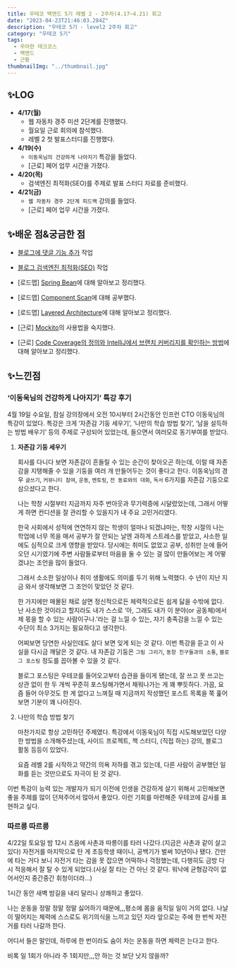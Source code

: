```yaml
---
title: 우테코 백엔드 5기 레벨 2 - 2주차(4.17~4.21) 회고
date: "2023-04-23T21:46:03.284Z"
description: "우테코 5기 - level2 2주차 회고"
category: "우테코 5기"
tags:
  - 우아한 테크코스
  - 백엔드
  - 근황
thumbnailImg: "../thumbnail.jpg"
---
```


## ✨LOG

- **4/17(월)**
  - 웹 자동차 경주 미션 2단계를 진행했다.
  - 월요일 근로 회의에 참석했다.
  - 레벨 2 첫 발표스터디를 진행했다.
- **4/19(수)**
  - `이동욱님의 건강하게 나아지기` 특강을 들었다.
  - [근로] 페어 업무 시간을 가졌다.
- **4/20(목)**
  - 검색엔진 최적화(SEO)를 주제로 발표 스터디 자료를 준비했다.
- **4/21(금)**
  - `웹 자동차 경주 2단계 피드백` 강의를 들었다.
  - [근로] 페어 업무 시간을 가졌다.

## ✨배운 점&궁금한 점

- [블로그에 댓글 기능 추가](https://amaran-th.github.io/%ED%94%84%EB%A1%A0%ED%8A%B8%EC%97%94%EB%93%9C/Gatsby%20%EB%8C%93%EA%B8%80%20%EA%B8%B0%EB%8A%A5%20%EC%B6%94%EA%B0%80%ED%95%98%EA%B8%B0/) 작업

- [블로그 검색엔진 최적화(SEO)](<https://amaran-th.github.io/%ED%94%84%EB%A1%A0%ED%8A%B8%EC%97%94%EB%93%9C/Gatsby%20%EB%B8%94%EB%A1%9C%EA%B7%B8%20%EA%B2%80%EC%83%89%EC%97%94%EC%A7%84%20%EC%B5%9C%EC%A0%81%ED%99%94(SEO)%ED%95%98%EA%B8%B0/>) 작업

- [로드맵] [Spring Bean](https://amaran-th.github.io/Spring/[Spring]%20Bean/)에 대해 알아보고 정리했다.

- [로드맵] [Component Scan](https://amaran-th.github.io/Spring/[Spring]%20Component%20Scan/)에 대해 공부했다.
- [로드맵] [Layered Architecture](<https://amaran-th.github.io/%EC%86%8C%ED%94%84%ED%8A%B8%EC%9B%A8%EC%96%B4%20%EC%84%A4%EA%B3%84/Layered%20Architecture(%EA%B3%84%EC%B8%B5%ED%99%94%20%EA%B5%AC%EC%A1%B0)/>)에 대해 알아보고 정리했다.
- [근로] [Mockito](<http://amaran-th.github.io/Java/[Java]%20Mockito%20%EC%82%AC%EC%9A%A9%EB%B2%95(%EA%B8%B0%EB%B3%B8)/>)의 사용법을 숙지했다.
- [근로] [Code Coverage의 정의와 IntelliJ에서 브랜치 커버리지를 확인하는 방법](https://amaran-th.github.io/%EC%86%8C%ED%94%84%ED%8A%B8%EC%9B%A8%EC%96%B4%20%EC%84%A4%EA%B3%84/[IntelliJ]%20%EC%BD%94%EB%93%9C%20%EC%BB%A4%EB%B2%84%EB%A6%AC%EC%A7%80%20%ED%99%95%EC%9D%B8%ED%95%98%EA%B8%B0/)에 대해 알아보고 정리했다.

## ✨느낀점

### ‘이동욱님의 건강하게 나아지기’ 특강 후기

4월 19일 수요일, 잠실 강의장에서 오전 10시부터 2시간동안 인프런 CTO 이동욱님의 특강이 있었다. 특강은 크게 ‘자존감 기둥 세우기’, ‘나만의 학습 방법 찾기’, ‘남을 설득하는 방법 배우기’ 등의 주제로 구성되어 있었는데, 들으면서 여러모로 동기부여를 받았다.

1. **자존감 기둥 세우기**

   회사를 다니다 보면 자존감이 흔들릴 수 있는 순간이 찾아오곤 하는데, 이럴 때 자존감을 지탱해줄 수 있을 기둥을 여러 개 만들어두는 것이 좋다고 한다. 이동욱님의 경우 `글쓰기`, `커뮤니티 참여`, `운동`, `멘토링`, `전 동료와의 대화`, `독서` 6가지를 자존감 기둥으로 삼으셨다고 한다.

   나는 학창 시절부터 지금까지 자주 번아웃과 무기력증에 시달렸었는데, 그래서 어떻게 하면 컨디션을 잘 관리할 수 있을지가 내 주요 고민거리였다.

   한국 사회에서 성적에 연연하지 않는 학생이 얼마나 되겠냐마는, 학창 시절의 나는 학업에 너무 목을 매서 공부가 잘 안되는 날엔 과하게 스트레스를 받았고, 사소한 일에도 심적으로 크게 영향을 받았다. 당시에는 취미도 없었고 공부, 성취만 눈에 들어오던 시기였기에 주변 사람들로부터 마음을 둘 수 있는 걸 많이 만들어보는 게 어떻겠냐는 조언을 많이 들었다.

   그래서 소소한 일상이나 취미 생활에도 의미를 두기 위해 노력했다. 수 년이 지난 지금 와서 생각해보면 그 조언이 맞았던 것 같다.

   한 가지에만 매몰된 채로 살면 정신적으로든 체력적으로든 쉽게 닳을 수밖에 없다. 난 사소한 것이라고 할지라도 내가 스스로 ‘아, 그래도 내가 이 분야(or 공동체)에서 제 몫을 할 수 있는 사람이구나.’라는 걸 느낄 수 있는, 자기 충족감을 느낄 수 있는 수단이 최소 3가지는 필요하다고 생각한다.

   어찌보면 당연한 사실인데도 살다 보면 잊게 되는 것 같다. 이번 특강을 듣고 이 사실을 다시금 깨달은 것 같다. 내 자존감 기둥은 `그림 그리기`, `동창 친구들과의 소통`, `블로그 포스팅` 정도를 꼽아볼 수 있을 것 같다.

   블로그 포스팅은 우테코를 들어오고부터 습관을 들이게 됐는데, 잘 쓰고 못 쓰고는 상관 없이 한 두 개씩 꾸준히 포스팅해가면서 채워나가는 게 꽤 뿌듯하다. 가끔, 요즘 들어 아무것도 한 게 없다고 느껴질 때 지금까지 작성했던 포스트 목록을 쭉 훑어보면 기분이 꽤 나아진다.

2. 나만의 학습 방법 찾기

   마찬가지로 항상 고민하던 주제였다. 특강에서 이동욱님이 직접 시도해보았던 다양한 방법을 소개해주셨는데, 사이드 프로젝트, 책 스터디, (직접 하는) 강의, 블로그 활동 등등이 있었다.

   요즘 레벨 2를 시작하고 약간의 의욕 저하를 겪고 있는데, 다른 사람이 공부했던 일화를 듣는 것만으로도 자극이 된 것 같다.

이번 특강이 능력 있는 개발자가 되기 이전에 인생을 건강하게 살기 위해서 고민해보면 좋을 주제를 많이 던져주어서 많아서 좋았다. 이런 기회를 마련해준 우테코에 감사를 표현하고 싶다.

### 따르릉 따르릉

4/22일 토요일 밤 12시 즈음에 사촌과 따릉이를 타러 나갔다.(지금은 사촌과 같이 살고 있다) 자전거를 마지막으로 탄 게 초등학생 때이니, 공백기가 벌써 10년이나 됐다. 간만에 타는 거다 보니 자전거 타는 감을 못 잡으면 어떡하나 걱정했는데, 다행히도 금방 다시 적응해서 잘 탈 수 있게 되었다.(사실 잘 타는 건 아닌 것 같다. 워낙에 균형감각이 없어서인지 중간중간 휘청이더라…)

1시간 동안 새벽 밤길을 내리 달리니 상쾌하고 좋았다.

나는 운동을 정말 정말 정말 싫어하기 때문에,,,평소에 몸을 움직일 일이 거의 없다. 나날이 떨어지는 체력에 스스로도 위기의식을 느끼고 있던 지라 앞으로는 주에 한 번씩 자전거를 타러 나갈까 한다.

어디서 들은 말인데, 하루에 한 번이라도 숨이 차는 운동을 하면 체력은 는다고 한다.

비록 일 1회가 아니라 주 1회지만,,,안 하는 것 보단 낫지 않을까?
